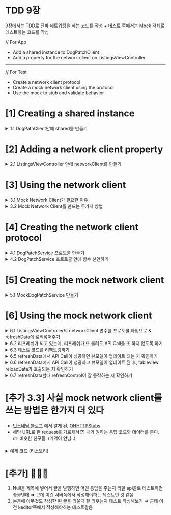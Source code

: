 # TDD 9장

9장에서는 TDD로 진짜 네트워킹을 하는 코드를 작성 + 테스트 쪽에서는 Mock 객체로 테스트하는 코드를 작성 

// For App 

- Add a shared instance to DogPatchClient
- Add a property for the network client on ListingsViewController

---

// For Test

- Create a network client protocol
- Create a mock network client using the protocol
- Use the mock to stub and validate behavior

# [1] Creating a shared instance

<details>
<summary> 1.1 DogPathClient안에 shared를 만들기 </summary>
<DogPathClientTests.swift>

```swift
func test_shared_setsBaseURL() {
    // given
    let baseURL = URL(string: "https://dogpatchserver.herokuapp.com/api/v1/")!

    // then
    XCTAssertEqual(DogPatchClient.shared.baseURL, baseURL)
 }
```

```swift
func test_shared_setsSession() {
    // given
    let session = URLSession.shared

    // then
    XCTAssertEqual(DogPatchClient.shared.session, session)
}
```

```swift
func test_shared_setsResponseQueue() {
    // given
    let responseQueue = DispatchQueue.main

    // then
    XCTAssertEqual(DogPatchClient.shared.responseQueue, responseQueue)
}
```

이 세가지 테스트를 통해서 DogPatchClient안에 이런 생김새를 가지는 shared를 가지게 되었다. 

```swift
static let shared = DogPatchClient(baseURL: URL(string: "https://dogpatchserver.herokuapp.com/api/v1/")!, session: .shared, responseQueue: .main)
```
</details>

# [2] Adding a network client property

<details>
<summary> 2.1 ListingsViewController 안에 networkClient를 만들기  </summary>

<ListingsViewControllerTest.swift> 

```swift
// sut은 ListingsViewController
func test_networkClient_setToDogPatchClient() {  
  XCTAssertTrue(sut.networkClient === DogPatchClient.shared)
}
```

이 테스트를 통해서 ListingsViewController는 이런 모양의 networkClient를 가지게 되었다. 

```swift
var networkClient = DogPatchClient.shared
```
</details>

# [3] Using the network client
<details>
<summary> 3.1  Mock Network Client가 필요한 이유 </summary> <br/>

DogPatchClient를 너의 유닛테스트에 직접적으로 썼을 때 다음과 같은 약점이 있다.

- real network call을 한다고 했을 때 인터넷 커넥션이 필요하다.
- 인터넷 연결이 가능하지 않거나 서버가 다운되었을 때, 네트워크 콜은 실패한다.
- 그리고 유닛테스트가 네트워크 응답을 기다려야하기 때문에 느려질 것이다.

mock network client를 사용해라. 그러면 너는 real network call을 하는 것을 피할수 있으면서도 완전히 response 결과를 컨트롤 할 수 있을 것이다.
</details>

<details>
<summary> 3.2  Mock Network Client를 만드는 두가지 방법 </summary>  

1. **DogPatchClient를 서브클래싱해서 mock을 만들기. 각 메소드를 오버라이딩 하기.**  
하지만...  
👿 몇몇 메소드를 오버라이딩 하는 것을 까먹으면 real network call을 할 수도 있는 위험이 있다  
👿 fake network reponse를 캐싱할 위험도 있다.  

2. **Network Client Protocol을 만들고 이 프로토콜을 따르는 Mock 오브젝트를 만들기.**  
👉 DogPatchClient를 직접 만드는 것이 아니다  
👉 1번 방식의 위험성을 방지할 수 있는 Nice한 방법이다.  
👉이 방식의 약점이라면 프로토콜을 따로 만들어야한다 정도 되겠는데, 너는 빠르고 쉽게 만들 수 있을 것이다.   

3.  실제 URL로 request한다. 하지만 request를 가로채서 내가 원하는 응답 코드와 값을 주기.   
(OHHTTStubs같은 라이브러리 이용) ⇒ [추가 3.3] 으로 내려가시오  
👿 1번 방식과 동일한  위험있음  
</details>

# [4] Creating the network client protocol
<details>
<summary> 4.1 DogPatchService 프로토콜 만들기 </summary>

<DogPathClientTests.swift>
```swift
// sut는 DogPatchClient
// DogPatchClient가 DogPathService 프로토콜을 따르고 있는지 테스트. 
func test_conformsTo_DogPatchService() {
    XCTAssertTrue((sut as AnyObject) is DogPatchService)
}
```
이 테스트를 거쳐 이런 구조가 되었다.

```swift
protocol DogPatchService {

} 
```

```swift
extension DogPatchClient: DogPatchService {

}
```
</details>

<details>
<summary> 4.2 DogPatchService 프로토콜 안에 함수 선언하기 </summary>

<DogPathClientTests.swift>

```swift
// DogPathService 프로토콜이 getDogs 라는 함수를 선언하고 있는 지 테스트.
// 컴파일 에러가 안나면 선언하고 있는 것.
func test_dogPatchService_declaresGetDogs() {
  // given
  let service = sut as DogPatchService

  // then
  _ = service.getDogs() { _, _ in }
}
```
이 테스트를 거쳐 DogPathServices는 이런 함수를 선언하고 있게 되었다. 

```swift
protocol DogPathService {
   func getDogs(completion: @escaping ([Dog]?, Error?) -> Void) -> URLSessionDataTask
}
```
</details>

# [5] Creating the mock network client
<details>
<summary> 5.1 MockDogPatchService 만들기 </summary>

<MockDogPatchService.swift> 파일 생성하고

네트워킹을 실제로 안하는 MockDogPatchService를 만들었다.

```swift
@testable import DogPatch
import Foundation

class MockDogPatchService: DogPatchService {

  var getDogsCallCount = 0
  var getDogsDataTask = URLSessionDataTask()
  var getDogsCompletion: (([Dog]?, Error?) -> Void)!

  func getDogs(
    completion: @escaping ([Dog]?, Error?) -> Void) -> URLSessionDataTask {
    getDogsCallCount += 1
    getDogsCompletion = completion
    return getDogsDataTask
  }
}
```
</details> 

# [6] Using the mock network client

<details>
<summary>  6.1 ListingsViewController의 networkClient 변수를 프로토콜 타입으로 & refreshData에 로직넣어주기 </summary>

```swift
<ListingsViewControllerTests.swift>

    // sut은 ListingsViewController
    func test_refreshData_setsRequest() {
        // given
        let mockNetworkClient = MockDogPatchService()
        sut.networkClient = mockNetworkClient

        // when
        sut.refreshData()

        // then
        XCTAssertEqual(sut.dataTask, mockNetworkClient.getDogsDataTask)
      }
```
위의 테스트함수로 ListingsViewContoller가 바뀌었다.   

// given을 위해 
👉 networkClient의 타입을 프로토콜로  
예전: 
```swift
var networkClient = DogPatchClient.shared
```
현재:
```swift
var networkClient: DogPatchService = DogPatchClient.shared
```

// then을 위해
👉 dataTask를 선언 후, refreshData하면 객체 넣어주게
```swift
var dataTask: URLSessionDataTask?

// MARK: - Refresh

@objc func refreshData() {

// TODO: - Write this
dataTask = networkClient.getDogs(completion: { (dogs, error) in

})
```
</details>

<details>
<summary> 6.2  리프레쉬가 되고 있는데, 리프레쉬가 또 불려도 API Call을 또 하지 않도록 하기 </summary>

```swift
func test_refreshData_ifAlreadyRefreshing_doesntCallAgain() {
    // given
    let mockNetworkClient = MockDogPatchService()
    sut.networkClient = mockNetworkClient

    // when
    sut.refreshData()
    sut.refreshData()

    // then
    XCTAssertEqual(mockNetworkClient.getDogsCallCount, 1)
 }
```
이 테스트의 통과를 위해 ✅ 한 부분이 추가되었다. 
```swift
// MARK: - Refresh
  @objc func refreshData() {
    // TODO: - Write this
    guard dataTask == nil else { return }
    ✅ dataTask = networkClient.getDogs(completion: { (dogs, error) in 

    })
  }
```
</details> 



<details>
<summary> 6.3 테스트 코드를 리팩토링하기 </summary>
```swift
 var mockNetworkClient: MockDogPatchService!

 func givenMockNetworkClient() {
   mockNetworkClient = MockDogPatchService()
   sut.networkClient = mockNetworkClient
 }

 override func tearDown() {
   sut = nil
   mockNetworkClient = nil
   super.tearDown()
 }

 func test_refreshData_setsRequest() {
   // given
   givenMockNetworkClient()

   // when
   sut.refreshData()

   // then
   XCTAssertEqual(sut.dataTask, mockNetworkClient.getDogsDataTask)
 }

 func test_refreshData_ifAlreadyRefreshing_doesntCallAgain() {
   // given
   givenMockNetworkClient()

   // when
   sut.refreshData()
   sut.refreshData()

   // then
   XCTAssertEqual(mockNetworkClient.getDogsCallCount, 1)
 }
```
</details>

<details>
<summary> 6.4 getDogs 에 관한 completion이 불리면 dataTask가 nil로 다시 set 되도록하기 </summary>

```swift
func test_refreshData_completionNilsDataTask() {
    // given
    // 1
    givenMockNetworkClient()
    let dogs = givenDogs()

    // when
    // 2
    sut.refreshData()

    // 3
    mockNetworkClient.getDogsCompletion(dogs, nil)

    // then
    // 4
    XCTAssertNil(sut.dataTask)
  }
```
그래서 ✅ 부분이 추가되었음. 

```swift
// MARK: - Refresh
@objc func refreshData() {
  // TODO: - Write this
  guard dataTask == nil else { return }
  dataTask = networkClient.getDogs(completion: { (dogs, error) in
    ✅ self.dataTask = nil
  })
}
```
</details>

<details>
<summary> 6.5 refreshData에서 API Call이 성공하면 뷰모델이 업데이트 되는 지 확인하기 </summary>

👉 여기서 뷰모델은 화면당 하나가 아니라 테이블뷰 셀 당 하나임  
👉 뷰모델은 Equatable을 따르고 있어서 "같은 dog을 가지고 있는 뷰모델은 같다" 라고 비교된다. 

```swift 
// DogViewModel은 이렇게 Equatable을 구현해서 저렇게 비교하면 같다고 나옴. 
// MARK: - Equatable
extension DogViewModel: Equatable {
  static func == (lhs: DogViewModel, rhs: DogViewModel) -> Bool {
    return lhs.dog == rhs.dog
  }
}
```
👉 ListingsViewControllerTests 안의 givenDogs함수. 

```swift
func givenDogs(count: Int = 3) -> [Dog] {
    return (1 ... count).map { i in
      let dog = Dog(
        id: "id_\(i)",
        sellerID: "sellderID_\(i)",
        about: "about_\(i)",
        birthday: Date(timeIntervalSinceNow: -1 * Double(i).years),
        breed: "breed_\(i)",
        breederRating: Double(i % 5),
        cost: Decimal(i * 100),
        created: Date(timeIntervalSinceNow: -1 * Double(i).hours),
        imageURL: URL(string: "http://example.com/\(i)")!,
        name: "name_\(i)")
      return dog
    }
  }
```

```swift
func test_refreshData_givenDogsResponse_setsViewModels() {
  // given
  // 1
  givenMockNetworkClient()
  let dogs = givenDogs()  
  let viewModels = dogs.map { DogViewModel(dog: $0) }

  // when  
  // 2
  sut.refreshData()
  mockNetworkClient.getDogsCompletion(dogs, nil)

  // then
  // 3
  XCTAssertEqual(sut.viewModels, viewModels)
}
```
이 테스트의 통과를 위해 ✅이 추가됨. 

```swift
@objc func refreshData() {
    // TODO: - Write this
    guard dataTask == nil else { return }
    dataTask = networkClient.getDogs(completion: { (dogs, error) in
      self.dataTask = nil
      self.viewModels = dogs?.map { DogViewModel(dog: $0) } ?? []
    })
  }
```
</details>

<details>
<summary> 6.6 refreshData에서 API Call이 성공하고 뷰모델이 업데이트 된 후, tableview reloadData가 호출되는 지 확인하기 </summary>  

```swift
// sut은 ListingsViewController
func test_refreshData_givenDogsResponse_reloadsTableView() {
    // given
    givenMockNetworkClient( givenMockNetworkClient(` givenMockNetworkClient( givenMockNetworkClient(`)
    let dogs = givenDogs()

    // 1
    // reloadData가 불렸는지 확인하고 싶어서 만든 MockTableView. 
    class MockTableView: UITableView {
      var calledReloadData = false
      override func reloadData() {
        calledReloadData = true
      }
    }

    // 2
    let mockTableView = MockTableView()
    sut.tableView = mockTableView

    // when
    sut.refreshData()
    mockNetworkClient.getDogsCompletion(dogs, nil)

    // then

    // 3
    XCTAssertTrue(mockTableView.calledReloadData)
  }
```
이 테스트의 통과를 위해 ✅이 추가됨. 
```swift 
@objc func refreshData() {
    // TODO: - Write this
    guard dataTask == nil else { return }
    dataTask = networkClient.getDogs(completion: { (dogs, error) in
      self.dataTask = nil
      self.viewModels = dogs?.map { DogViewModel(dog: $0) } ?? []
      self.tableView.reloadData()
    })
  }
```
</details>

<details>
<summary>  6.7 refreshData할때 refreshControl이 잘 동작하는 지 확인하기 </summary> 
```swift
func test_refreshData_beginsRefreshing() {
    // given
    givenMockNetworkClient()

    // when
    sut.refreshData()
    
    // then
    XCTAssertTrue(sut.tableView.refreshControl!.isRefreshing)
 }
```

​```swift
func test_refreshData_givenDogsResponse_endsRefreshing() {
  // given
  givenMockNetworkClient()
  let dogs = givenDogs()

  // when
  sut.refreshData()
  mockNetworkClient.getDogsCompletion(dogs, nil)

  // then
  XCTAssertFalse(sut.tableView.refreshControl!.isRefreshing)
}
```

두 테스트를 거치며 이렇게 바뀌었음.스트를 거치며 이렇게 바뀌었음.

```swift
@objc func refreshData() {
    guard dataTask == nil else { return }
    ✅ self.tableView.refreshControl?.beginRefreshing()
    dataTask = networkClient.getDogs() { dogs, error in
      self.dataTask = nil
      self.viewModels = dogs?.map { DogViewModel(dog: $0)} ?? []
      ✅ self.tableView.refreshControl?.endRefreshing()
      self.tableView.reloadData()
    }
  }
```
</details>

# [추가 3.3] 사실 mock network client를 쓰는 방법은 한가지 더 있다

- [민소네님 블로그](http://minsone.github.io/ios/mac/ios-mock-network-request) 에서 알게 된, [OHHTTPStubs](https://github.com/AliSoftware/OHHTTPStubs)
- 해당 URL로 한 request를 가로채서(?) 내가 원하는 응답 코드와 데이터를 준다. 
👉 비슷한 친구들:  (기억이 안남..)
<details>
<summary> 예제 코드 (티스토리) </summary>   

```swift
import XCTest
import OHHTTPStub

@testable import Tistory

class FollowingTests: XCTestCase {

    var viewModel: FollowingViewModel!
    var viewController: FollowingViewController!
    
    override func setUp() {
        super.setUp()
        viewModel = FollowingViewModel(blogName: "")
        viewController = FollowingViewController.create(viewModel: viewModel)
        viewController.loadViewIfNeeded()
    }
    
    override func tearDown() {
        viewModel = nil
        viewController = nil
        super.tearDown()
    }
    
    func test_when_following_list_empty() {
        // given
        let expect = expectation(description: "구독하는 블로거가 없으면 empty cell을 보여줘야한다.")
    
        let host = "appapi-development.test.dev.tistory.com"
        let path = "/app/v2/feed/followings"
        stub(condition: isHost(host) && isPath(path)) { (request) -> OHHTTPStubsResponse in
            return OHHTTPStubsResponse(jsonObject: ["items": []], statusCode: 200, headers: nil)
        }
    
        // when
        var visibleCells: [UITableViewCell] = []
        ApiManager.shared.requestFollowingList(page: 1, sortOption: .recency) { (code, response) in
            self.viewModel.followingList = response?.list ?? []
            self.viewModel.followingStream.onNext(code)
            visibleCells = self.viewController.tableView.visibleCells
            expect.fulfill()
        }
    
        // then
        wait(for: [expect], timeout: 1)
        XCTAssertEqual(visibleCells.count, 1)
        XCTAssert(visibleCells.first is EmptyTitleTableViewCell)
    }
    
    func test_when_following_list_not_empty() {
        // given
        let expect = expectation(description: "구독하는 블로거를 보여주어야한다.")
    
        let host = "appapi-development.test.dev.tistory.com"
        let path = "/app/v2/feed/followings"
        stub(condition: isHost(host) && isPath(path)) { (request) -> OHHTTPStubsResponse in
            return OHHTTPStubsResponse(jsonObject: ["items": [["id": "0", "name": "그렌"],
                                                              ["id": "1" , "name": "제드"],
                                                              ["id": "2" , "name": "지니"]]],
                                       statusCode: 200,
                                       headers: nil)
        }
    
        // when
        var visibleCells: [UITableViewCell] = []
        ApiManager.shared.requestFollowingList(page: 1, sortOption: .recency) { (code, response) in
            self.viewModel.followingList = response?.list ?? []
            self.viewModel.followingStream.onNext(code)
            visibleCells = self.viewController.tableView.visibleCells
            expect.fulfill()
        }
    
        // then
        wait(for: [expect], timeout: 1)
        XCTAssertEqual(visibleCells.count, 3)
        for cell in visibleCells {
            XCTAssertTrue(cell is BlogProfileTableViewCell)
        }
    }
}
```
</details>

# [추가] 🤔🤔🤔

1. Null을 제목에 넣어서 글을 발행하면 어떤 응답을 주는지 리얼 api콜로 테스트하면 좋을텐데
⇒ 근데 이건 서버쪽에서 작성해야하는 테스트인 것 같음
2. 본문에 아무것도 작성한 된 글을 띄울때 잘 띄우는지 테스트 작성해보기
⇒ 근데 이건 keditor쪽에서 작성해야하는 테스트같음
